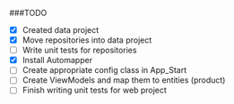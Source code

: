 ###TODO

- [x] Created data project
- [x] Move repositories into data project
- [ ] Write unit tests for repositories
- [x] Install Automapper
- [ ] Create appropriate config class in App_Start
- [ ] Create ViewModels and map them to entities (product)
- [ ] Finish writing unit tests for web project
